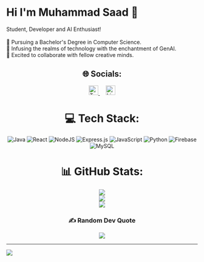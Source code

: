# Hi I'm Muhammad Saad 💫
Student, Developer and AI Enthusiast!<br><br>🔭 Pursuing a Bachelor's Degree in Computer Science.<br>🌱  Infusing the realms of technology with the enchantment of GenAI.<br>👯 Excited to collaborate with fellow creative minds.


<div style="text-align: center;">

## 🌐 Socials:
<p align="center">
  <a href="https://twitter.com/_saadjutt" target="_blank">
    <img src="https://img.shields.io/twitter/follow/saadjutt?style=social" alt="Twitter Follow" height="25">
  </a>
  &nbsp;&nbsp;&nbsp;
  <a href="https://www.linkedin.com/in/muhammad-saad-8905a5255/" target="_blank">
    <img src="https://img.shields.io/badge/-Muhammad%20Saad-blue?style=flat-square&logo=Linkedin&logoColor=white&link=https://www.linkedin.com/in/muhammad-saad-8905a5255/" alt="LinkedIn" height="25">
  </a>
</p>

# 💻 Tech Stack:
![Java](https://img.shields.io/badge/java-%23ED8B00.svg?style=for-the-badge&logo=openjdk&logoColor=white) ![React](https://img.shields.io/badge/react-%2320232a.svg?style=for-the-badge&logo=react&logoColor=%2361DAFB) ![NodeJS](https://img.shields.io/badge/node.js-6DA55F?style=for-the-badge&logo=node.js&logoColor=white) ![Express.js](https://img.shields.io/badge/express.js-%23404d59.svg?style=for-the-badge&logo=express&logoColor=%2361DAFB) ![JavaScript](https://img.shields.io/badge/javascript-%23323330.svg?style=for-the-badge&logo=javascript&logoColor=%23F7DF1E) ![Python](https://img.shields.io/badge/python-3670A0?style=for-the-badge&logo=python&logoColor=ffdd54) ![Firebase](https://img.shields.io/badge/Firebase-039BE5?style=for-the-badge&logo=Firebase&logoColor=white) ![MySQL](https://img.shields.io/badge/mysql-%2300000f.svg?style=for-the-badge&logo=mysql&logoColor=white)
# 📊 GitHub Stats:
![](https://github-readme-stats.vercel.app/api?username=muhammadsaadgondal&theme=tokyonight&hide_border=false&include_all_commits=true&count_private=false)<br/>
![](https://github-readme-streak-stats.herokuapp.com/?user=muhammadsaadgondal&theme=tokyonight&hide_border=false)<br/>
![](https://github-readme-stats.vercel.app/api/top-langs/?username=muhammadsaadgondal&theme=tokyonight&hide_border=false&include_all_commits=true&count_private=false&layout=compact)

### ✍️ Random Dev Quote
![](https://quotes-github-readme.vercel.app/api?type=horizontal&theme=tokyonight)

</div>

---
[![](https://visitcount.itsvg.in/api?id=saadjutt10&icon=0&color=12)](https://visitcount.itsvg.in)

